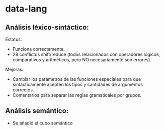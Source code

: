 # data-lang

## Análisis léxico-sintáctico:

Estatus:
- Funciona correctamente.
- 28 conflictos shift/reduce (todos relacionados con operadores lógicos, comparativos y aritméticos, pero NO necesariamente son errores).

Mejoras:
- Cambiar los parámetros de las funciones especiales para que sintácticamente acepten los tipos y cantidades de argumentos correctos.
- Comentarios para separar las reglas gramaticales por grupos.

## Análisis semántico:
- Se añadió el cubo semántico
